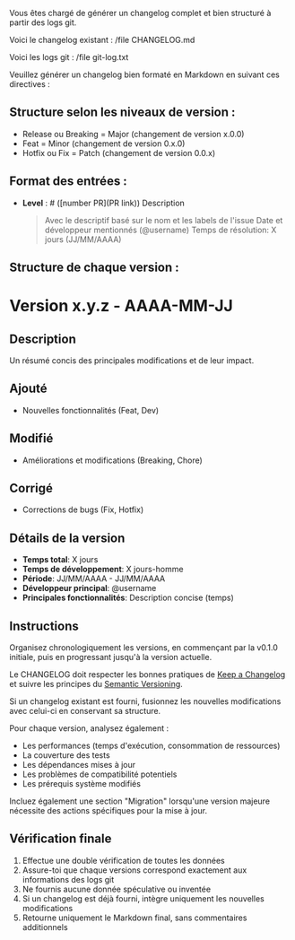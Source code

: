 Vous êtes chargé de générer un changelog complet et bien structuré à partir des logs git.

Voici le changelog existant :
/file CHANGELOG.md

Voici les logs git :
/file git-log.txt

Veuillez générer un changelog bien formaté en Markdown en suivant ces directives :

## Structure selon les niveaux de version :
- Release ou Breaking = Major (changement de version x.0.0)
- Feat = Minor (changement de version 0.x.0)
- Hotfix ou Fix = Patch (changement de version 0.0.x)

## Format des entrées :
- **Level** : #<Issue> ([number PR](PR link)) Description
  > Avec le descriptif basé sur le nom et les labels de l'issue
  > Date et développeur mentionnés (@username)
  > Temps de résolution: X jours (JJ/MM/AAAA)

## Structure de chaque version :
# Version x.y.z - AAAA-MM-JJ

## Description
Un résumé concis des principales modifications et de leur impact.

## Ajouté
- Nouvelles fonctionnalités (Feat, Dev)

## Modifié
- Améliorations et modifications (Breaking, Chore)

## Corrigé
- Corrections de bugs (Fix, Hotfix)

## Détails de la version
- **Temps total**: X jours
- **Temps de développement**: X jours-homme
- **Période**: JJ/MM/AAAA - JJ/MM/AAAA
- **Développeur principal**: @username
- **Principales fonctionnalités**: Description concise (temps)

[x.y.z]: https://github.com/organisation/repo/compare/vA.B.C...vx.y.z

## Instructions

Organisez chronologiquement les versions, en commençant par la v0.1.0 initiale, puis en progressant jusqu'à la version actuelle.

Le CHANGELOG doit respecter les bonnes pratiques de [Keep a Changelog](https://keepachangelog.com/) et suivre les principes du [Semantic Versioning](https://semver.org/).

Si un changelog existant est fourni, fusionnez les nouvelles modifications avec celui-ci en conservant sa structure.

Pour chaque version, analysez également :
- Les performances (temps d'exécution, consommation de ressources)
- La couverture des tests
- Les dépendances mises à jour
- Les problèmes de compatibilité potentiels
- Les prérequis système modifiés

Incluez également une section "Migration" lorsqu'une version majeure nécessite des actions spécifiques pour la mise à jour.

## Vérification finale

1. Effectue une double vérification de toutes les données
2. Assure-toi que chaque versions correspond exactement aux informations des logs git
3. Ne fournis aucune donnée spéculative ou inventée
4. Si un changelog est déjà fourni, intègre uniquement les nouvelles modifications
5. Retourne uniquement le Markdown final, sans commentaires additionnels